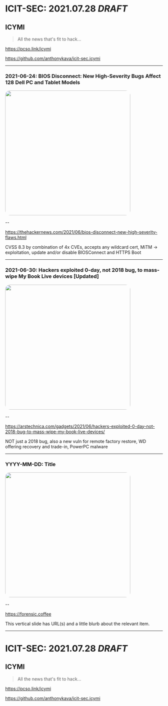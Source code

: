 # ICIT-SEC: 2021.07.28 *DRAFT*

## **ICYMI**

> All the news that's fit to hack...

https://pcso.link/icymi

https://github.com/anthonykava/icit-sec.icymi

<!-- .slide: data-transition="zoom" -->
<!-- .slide: data-background="/images/icitsec.logo.1920x1080.dark.jpg" -->

---

### 2021-06-24: BIOS Disconnect: New High-Severity Bugs Affect 128 Dell PC and Tablet Models
<img src="https://thehackernews.com/images/-AYvl65gpkT4/YNRcfWXgT-I/AAAAAAAAC-s/tytn7xlkjfMItj6amgfzAoivz4vwBmmiACLcBGAsYHQ/s0/hacking-dell-computers.jpg"  style="height:400px; border-radius:15px;" />

--

https://thehackernews.com/2021/06/bios-disconnect-new-high-severity-flaws.html

CVSS 8.3 by combination of 4x CVEs, accepts any wildcard cert, MiTM -> exploitation, update and/or disable BIOSConnect and HTTPS Boot

---

### 2021-06-30: Hackers exploited 0-day, not 2018 bug, to mass-wipe My Book Live devices [Updated]
<img src="https://cdn.arstechnica.net/wp-content/uploads/2021/06/busted-hard-drive-800x518.jpeg" style="height:400px; border-radius:15px;" />

--

https://arstechnica.com/gadgets/2021/06/hackers-exploited-0-day-not-2018-bug-to-mass-wipe-my-book-live-devices/

NOT just a 2018 bug, also a new vuln for remote factory restore, WD offering recovery and trade-in, PowerPC malware

---

### YYYY-MM-DD: Title
<img src="https://forensic.coffee/images/hacking.is.good2.jpg" style="height:400px; border-radius:15px;" />

--

https://forensic.coffee

This vertical slide has URL(s) and a little blurb about the relevant item.

---

# ICIT-SEC: 2021.07.28 *DRAFT*

## **ICYMI**

> All the news that's fit to hack...

https://pcso.link/icymi

https://github.com/anthonykava/icit-sec.icymi

<!-- .slide: data-transition="zoom" -->
<!-- .slide: data-background="/images/icitsec.logo.1920x1080.dark.jpg" -->
